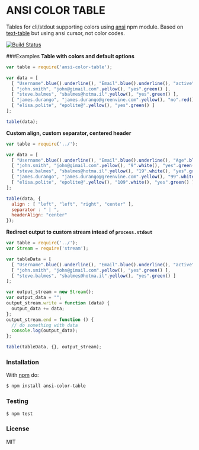 ANSI COLOR TABLE
================
Tables for cli/stdout supporting colors using [ansi](https://github.com/TooTallNate/ansi.js) npm module.
Based on [text-table](https://github.com/substack/text-table) but using ansi cursor, not color codes.

[![Build Status](https://travis-ci.org/quimcalpe/reusable-templates.png)](https://travis-ci.org/quimcalpe/ansi-color-table)

###Examples
**Table with colors and default options**
```javascript
var table = require('ansi-color-table');

var data = [
  [ "Username".blue().underline(), "Email".blue().underline(), "active".blue().underline() ],
  [ "john.smith", "john@gimail.com".yellow(), "yes".green() ],
  [ "steve.balmes", "sbalmes@hotma.il".yellow(), "yes".green() ],
  [ "james.durango", "james.durango@greenvine.com".yellow(), "no".red() ],
  [ "elisa.polite", "epolite@".yellow(), "yes".green() ]
];

table(data);
```
**Custom align, custom separator, centered header**
```javascript
var table = require('../');

var data = [
  [ "Username".blue().underline(), "Email".blue().underline(), "Age".blue().underline(), "Active".blue().underline() ],
  [ "john.smith", "john@gimail.com".yellow(), "9".white(), "yes".green() ],
  [ "steve.balmes", "sbalmes@hotma.il".yellow(), "19".white(), "yes".green() ],
  [ "james.durango", "james.durango@greenvine.com".yellow(), "99".white(), "no".red() ],
  [ "elisa.polite", "epolite@".yellow(), "109".white(), "yes".green() ]
];

table(data, {
  align : [ "left", "left", "right", "center" ],
  separator : " | ",
  headerAlign: "center"
});
```
**Redirect output to custom stream intead of `process.stdout`**
```javascript
var table = require('../');
var Stream = require('stream');

var tableData = [
  [ "Username".blue().underline(), "Email".blue().underline(), "active".blue().underline() ],
  [ "john.smith", "john@gimail.com".yellow(), "yes".green() ],
  [ "steve.balmes", "sbalmes@hotma.il".yellow(), "yes".green() ]
];

var output_stream = new Stream();
var output_data = "";
output_stream.write = function (data) {
  output_data += data;
};
output_stream.end = function () {
  // do something with data
  console.log(output_data);
};

table(tableData, {}, output_stream);
```
### Installation
With [npm](https://npmjs.org) do:
```bash
$ npm install ansi-color-table
```

### Testing
```bash
$ npm test
```

### License
MIT